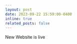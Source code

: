 ```yaml
---
layout: post
date: 2023-09-22 15:59:00-0400
inline: true
related_posts: false
---
```


New Website is live
